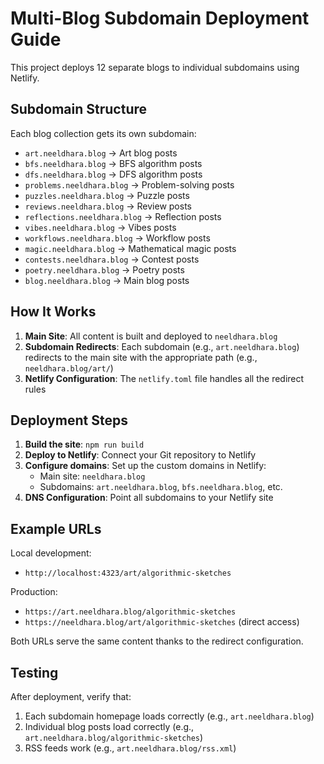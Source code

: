 # Multi-Blog Subdomain Deployment Guide

This project deploys 12 separate blogs to individual subdomains using Netlify.

## Subdomain Structure

Each blog collection gets its own subdomain:

- `art.neeldhara.blog` → Art blog posts
- `bfs.neeldhara.blog` → BFS algorithm posts  
- `dfs.neeldhara.blog` → DFS algorithm posts
- `problems.neeldhara.blog` → Problem-solving posts
- `puzzles.neeldhara.blog` → Puzzle posts
- `reviews.neeldhara.blog` → Review posts
- `reflections.neeldhara.blog` → Reflection posts
- `vibes.neeldhara.blog` → Vibes posts
- `workflows.neeldhara.blog` → Workflow posts
- `magic.neeldhara.blog` → Mathematical magic posts
- `contests.neeldhara.blog` → Contest posts
- `poetry.neeldhara.blog` → Poetry posts
- `blog.neeldhara.blog` → Main blog posts

## How It Works

1. **Main Site**: All content is built and deployed to `neeldhara.blog`
2. **Subdomain Redirects**: Each subdomain (e.g., `art.neeldhara.blog`) redirects to the main site with the appropriate path (e.g., `neeldhara.blog/art/`)
3. **Netlify Configuration**: The `netlify.toml` file handles all the redirect rules

## Deployment Steps

1. **Build the site**: `npm run build`
2. **Deploy to Netlify**: Connect your Git repository to Netlify
3. **Configure domains**: Set up the custom domains in Netlify:
   - Main site: `neeldhara.blog`
   - Subdomains: `art.neeldhara.blog`, `bfs.neeldhara.blog`, etc.
4. **DNS Configuration**: Point all subdomains to your Netlify site

## Example URLs

Local development:
- `http://localhost:4323/art/algorithmic-sketches`

Production:
- `https://art.neeldhara.blog/algorithmic-sketches`
- `https://neeldhara.blog/art/algorithmic-sketches` (direct access)

Both URLs serve the same content thanks to the redirect configuration.

## Testing

After deployment, verify that:
1. Each subdomain homepage loads correctly (e.g., `art.neeldhara.blog`)
2. Individual blog posts load correctly (e.g., `art.neeldhara.blog/algorithmic-sketches`)
3. RSS feeds work (e.g., `art.neeldhara.blog/rss.xml`)

